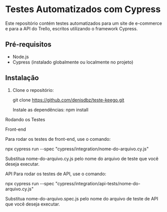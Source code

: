 # Testes Automatizados com Cypress

Este repositório contém testes automatizados para um site de e-commerce e para a API do Trello, escritos utilizando o framework Cypress.

## Pré-requisitos

- Node.js
- Cypress (instalado globalmente ou localmente no projeto)

## Instalação

1. Clone o repositório:

   git clone https://github.com/denisdbz/teste-keego.git

   Instale as dependências:
npm install

Rodando os Testes

Front-end

Para rodar os testes de front-end, use o comando:

npx cypress run --spec "cypress/integration/nome-do-arquivo.cy.js"

Substitua nome-do-arquivo.cy.js pelo nome do arquivo de teste que você deseja executar.

API
Para rodar os testes de API, use o comando:

npx cypress run --spec "cypress/integration/api-tests/nome-do-arquivo.cy.js"

Substitua nome-do-arquivo.spec.js pelo nome do arquivo de teste de API que você deseja executar.
